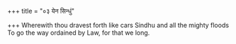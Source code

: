 +++
title = "०३ येन सिन्धुं"

+++
Wherewith thou dravest forth like cars Sindhu and all the mighty floods  
     To go the way ordained by Law, for that we long.
